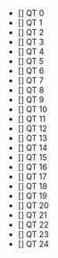 - [] QT 0
- [] QT 1
- [] QT 2
- [] QT 3
- [] QT 4
- [] QT 5
- [] QT 6
- [] QT 7
- [] QT 8
- [] QT 9
- [] QT 10
- [] QT 11
- [] QT 12
- [] QT 13
- [] QT 14
- [] QT 15
- [] QT 16
- [] QT 17
- [] QT 18
- [] QT 19
- [] QT 20
- [] QT 21
- [] QT 22
- [] QT 23
- [] QT 24
